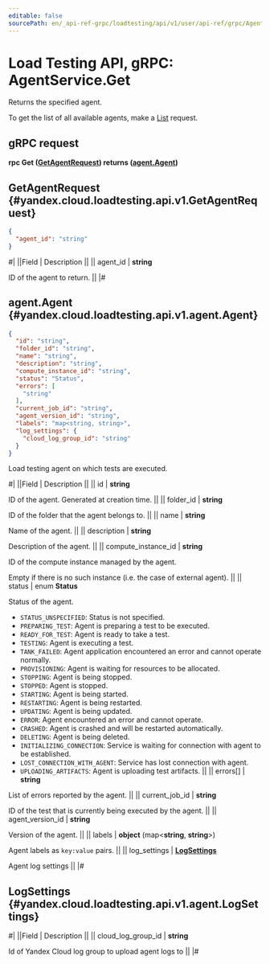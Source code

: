 ```yaml
---
editable: false
sourcePath: en/_api-ref-grpc/loadtesting/api/v1/user/api-ref/grpc/Agent/get.md
---
```


# Load Testing API, gRPC: AgentService.Get

Returns the specified agent.

To get the list of all available agents, make a [List](/docs/load-testing/user/api-ref/grpc/Agent/list#List) request.

## gRPC request

**rpc Get ([GetAgentRequest](#yandex.cloud.loadtesting.api.v1.GetAgentRequest)) returns ([agent.Agent](#yandex.cloud.loadtesting.api.v1.agent.Agent))**

## GetAgentRequest {#yandex.cloud.loadtesting.api.v1.GetAgentRequest}

```json
{
  "agent_id": "string"
}
```

#|
||Field | Description ||
|| agent_id | **string**

ID of the agent to return. ||
|#

## agent.Agent {#yandex.cloud.loadtesting.api.v1.agent.Agent}

```json
{
  "id": "string",
  "folder_id": "string",
  "name": "string",
  "description": "string",
  "compute_instance_id": "string",
  "status": "Status",
  "errors": [
    "string"
  ],
  "current_job_id": "string",
  "agent_version_id": "string",
  "labels": "map<string, string>",
  "log_settings": {
    "cloud_log_group_id": "string"
  }
}
```

Load testing agent on which tests are executed.

#|
||Field | Description ||
|| id | **string**

ID of the agent. Generated at creation time. ||
|| folder_id | **string**

ID of the folder that the agent belongs to. ||
|| name | **string**

Name of the agent. ||
|| description | **string**

Description of the agent. ||
|| compute_instance_id | **string**

ID of the compute instance managed by the agent.

Empty if there is no such instance (i.e. the case of external agent). ||
|| status | enum **Status**

Status of the agent.

- `STATUS_UNSPECIFIED`: Status is not specified.
- `PREPARING_TEST`: Agent is preparing a test to be executed.
- `READY_FOR_TEST`: Agent is ready to take a test.
- `TESTING`: Agent is executing a test.
- `TANK_FAILED`: Agent application encountered an error and cannot operate normally.
- `PROVISIONING`: Agent is waiting for resources to be allocated.
- `STOPPING`: Agent is being stopped.
- `STOPPED`: Agent is stopped.
- `STARTING`: Agent is being started.
- `RESTARTING`: Agent is being restarted.
- `UPDATING`: Agent is being updated.
- `ERROR`: Agent encountered an error and cannot operate.
- `CRASHED`: Agent is crashed and will be restarted automatically.
- `DELETING`: Agent is being deleted.
- `INITIALIZING_CONNECTION`: Service is waiting for connection with agent to be established.
- `LOST_CONNECTION_WITH_AGENT`: Service has lost connection with agent.
- `UPLOADING_ARTIFACTS`: Agent is uploading test artifacts. ||
|| errors[] | **string**

List of errors reported by the agent. ||
|| current_job_id | **string**

ID of the test that is currently being executed by the agent. ||
|| agent_version_id | **string**

Version of the agent. ||
|| labels | **object** (map<**string**, **string**>)

Agent labels as `key:value` pairs. ||
|| log_settings | **[LogSettings](#yandex.cloud.loadtesting.api.v1.agent.LogSettings)**

Agent log settings ||
|#

## LogSettings {#yandex.cloud.loadtesting.api.v1.agent.LogSettings}

#|
||Field | Description ||
|| cloud_log_group_id | **string**

Id of Yandex Cloud log group to upload agent logs to ||
|#